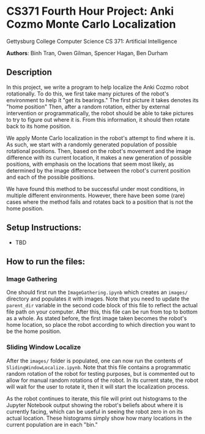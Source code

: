 # CS371 Fourth Hour Project: Anki Cozmo Monte Carlo Localization

Gettysburg College Computer Science
CS 371: Artificial Intelligence

**Authors**: Binh Tran, Owen Gilman, Spencer Hagan, Ben Durham

## Description

In this project, we write a program to help localize the Anki Cozmo robot rotationally. To do this, we first take many pictures of the robot's environment to help it "get its bearings." The first picture it takes denotes its "home position" Then, after a random rotation, either by external intervention or programmatically, the robot should be able to take pictures to try to figure out where it is. From this information, it should then rotate back to its home position.

We apply Monte Carlo localization in the robot's attempt to find where it is. As such, we start with a randomly generated population of possible rotational positions. Then, based on the robot's movement and the image difference with its current location, it makes a new generation of possible positions, with emphasis on the locations that seem most likely, as determined by the image difference between the robot's current position and each of the possible positions.

We have found this method to be successful under most conditions, in multiple different environments. However, there have been some (rare) cases where the method fails and rotates back to a position that is not the home position.

## Setup Instructions:
- TBD

## How to run the files:

### Image Gathering

One should first run the `ImageGathering.ipynb` which creates an `images/` directory and populates it with images. Note that you need to update the `parent_dir` variable in the second code block of this file to reflect the actual file path on your computer. After this, this file can be run from top to bottom as a whole. As stated before, the first image taken becomes the robot's home location, so place the robot according to which direction you want to be the home position.

### Sliding Window Localize

After the `images/` folder is populated, one can now run the contents of `SlidingWindowLocalize.ipynb`. Note that this file contains a programmatic random rotation of the robot for testing purposes, but is commented out to allow for manual random rotations of the robot. In its current state, the robot will wait for the user to rotate it, then it will start the localization process.

As the robot continues to iterate, this file will print out histograms to the Jupyter Notebook output showing the robot's beliefs about where it is currently facing, which can be useful in seeing the robot zero in on its actual location. These histograms simply show how many locations in the current population are in each "bin."

